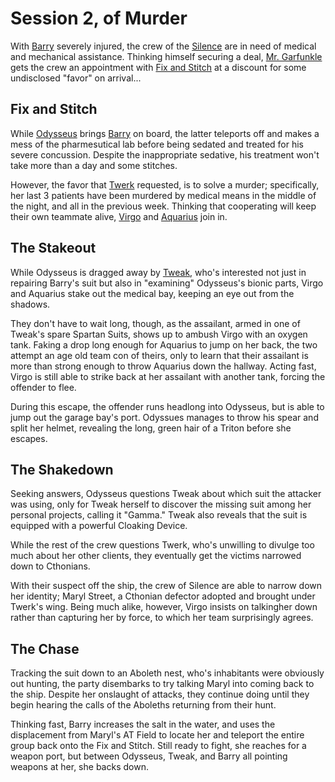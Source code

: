 # Session 2, of Murder

With [Barry](../_site/Characters/BarryMccockiner.md) severely injured, the crew of the [Silence](../_site/Factions/Silence.md) are in need of medical and mechanical assistance. Thinking himself securing a deal, [Mr. Garfunkle](../_site/Characters/ArtGarfunckle.md) gets the crew an appointment with [Fix and Stitch](../Factions/FixAndStitch.md) at a discount for some undisclosed "favor" on arrival...

## Fix and Stitch
While [Odysseus](../_site/Characters/Odysseus.md) brings [Barry](../_site/Characters/BarryMccockiner.md) on board, the latter teleports off and makes a mess of the pharmesutical lab before being sedated and treated for his severe concussion. Despite the inappropriate sedative, his treatment won't take more than a day and some stitches.

However, the favor that [Twerk](../_site/Characters/Twerk.md) requested, is to solve a murder; specifically, her last 3 patients have been murdered by medical means in the middle of the night, and all in the previous week. Thinking that cooperating will keep their own teammate alive, [Virgo](../_site/Characters/Virgo.md) and [Aquarius](../_site/Characters/Aquarius.md) join in.

## The Stakeout
While Odysseus is dragged away by [Tweak](../_site/Characters/Tweak.md), who's interested not just in repairing Barry's suit but also in "examining" Odysseus's bionic parts, Virgo and Aquarius stake out the medical bay, keeping an eye out from the shadows.

They don't have to wait long, though, as the assailant, armed in one of Tweak's spare Spartan Suits, shows up to ambush Virgo with an oxygen tank. Faking a drop long enough for Aquarius to jump on her back, the two attempt an age old team con of theirs, only to learn that their assailant is more than strong enough to throw Aquarius down the hallway. Acting fast, Virgo is still able to strike back at her assailant with another tank, forcing the offender to flee.

During this escape, the offender runs headlong into Odysseus, but is able to jump out the garage bay's port. Odyssues manages to throw his spear and split her helmet, revealing the long, green hair of a Triton before she escapes.

## The Shakedown
Seeking answers, Odysseus questions Tweak about which suit the attacker was using, only for Tweak herself to discover the missing suit among her personal projects, calling it "Gamma." Tweak also reveals that the suit is equipped with a powerful Cloaking Device.

While the rest of the crew questions Twerk, who's unwilling to divulge too much about her other clients, they eventually get the victims narrowed down to Cthonians.

With their suspect off the ship, the crew of Silence are able to narrow down her identity; Maryl Street, a Cthonian defector adopted and brought under Twerk's wing. Being much alike, however, Virgo insists on talkingher down rather than capturing her by force, to which her team surprisingly agrees.

## The Chase
Tracking the suit down to an Aboleth nest, who's inhabitants were obviously out hunting, the party disembarks to try talking Maryl into coming back to the ship. Despite her onslaught of attacks, they continue doing until they begin hearing the calls of the Aboleths returning from their hunt.

Thinking fast, Barry increases the salt in the water, and uses the displacement from Maryl's AT Field to locate her and teleport the entire group back onto the Fix and Stitch. Still ready to fight, she reaches for a weapon port, but between Odysseus, Tweak, and Barry all pointing weapons at her, she backs down.